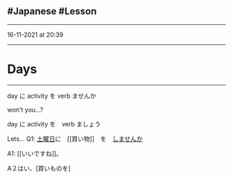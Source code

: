#Japanese #Lesson 
---
***
16-11-2021 at 20:39

---
# Days
---


day に activity を verb ませんか 

won't you...?

day に activity を　verb ましょう

Lets...
Q1: [土曜日](DaysOfTheWeek%20&%20Time%20Vocab.md)に　[[買い物]]　を　[しませんか](します.md)

A1: [[いいですね]]。

A２はい、[買いものを]　


